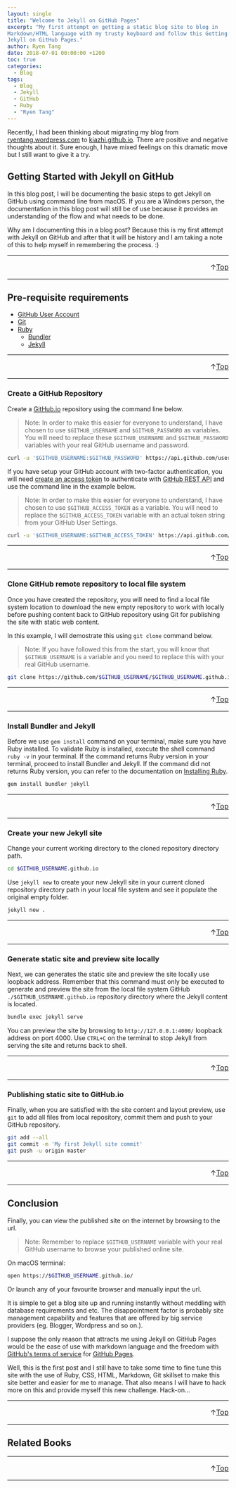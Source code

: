 ```yaml
---
layout: single
title: "Welcome to Jekyll on GitHub Pages"
excerpt: "My first attempt on getting a static blog site to blog in
Markdown/HTML language with my trusty keyboard and follow this Getting Started with
Jekyll on GitHub Pages."
author: Ryen Tang
date: 2018-07-01 00:00:00 +1200
toc: true
categories: 
  - Blog
tags:
  - Blog
  - Jekyll
  - GitHub
  - Ruby
  - "Ryen Tang"
---
```


Recently, I had been thinking about migrating my blog from
[ryentang.wordpress.com](https://ryentang.wordpress.com) to
[kiazhi.github.io](https://kiazhi.github.io). There are positive and negative
thoughts about it. Sure enough, I have mixed feelings on this dramatic move but
I still want to give it a try.

## Getting Started with Jekyll on GitHub

In this blog post, I will be documenting the basic steps to get Jekyll on GitHub
using command line from macOS. If you are a Windows person, the documentation
in this blog post will still be of use because it provides an understanding
of the flow and what needs to be done.

Why am I documenting this in a blog post? Because this is my first attempt with
Jekyll on GitHub and after that it will be history and I am taking a note of
this to help myself in remembering the process. :)

<hr style='margin-top: 0.5em; margin-bottom: 0em; border-top: 1px solid #eaeaea'>
<p style='font-size: 16px; vertical-align: top; text-align: right;'>↑<a href='#top'>Top</a></p>

<!-- kiazhi.github.io - In-Article - Text & Image Advertisement -->
<ins class="adsbygoogle"
     style="display:block; text-align:center;"
     data-ad-layout="in-article"
     data-ad-format="fluid"
     data-ad-client="ca-pub-8419393181202253"
     data-ad-slot="9347590764"></ins>
<script>
     (adsbygoogle = window.adsbygoogle || []).push({});
</script>

<hr style='margin-top: 0.5em; margin-bottom: 0em; border-top: 1px solid #eaeaea'>

## Pre-requisite requirements

- [GitHub User Account](https://github.com/join)
- [Git](https://git-scm.com)
- [Ruby](https://ruby-lang.org)
    - [Bundler](https://bundler.io)
    - [Jekyll](https://jekyllrb.com/)

<hr style='margin-top: 0.5em; margin-bottom: 0em; border-top: 1px solid #eaeaea'>
<p style='font-size: 16px; vertical-align: top; text-align: right;'>↑<a href='#top'>Top</a></p>

<!-- kiazhi.github.io - In-Article - Text & Image Advertisement -->
<ins class="adsbygoogle"
     style="display:block; text-align:center;"
     data-ad-layout="in-article"
     data-ad-format="fluid"
     data-ad-client="ca-pub-8419393181202253"
     data-ad-slot="9347590764"></ins>
<script>
     (adsbygoogle = window.adsbygoogle || []).push({});
</script>

<hr style='margin-top: 0.5em; margin-bottom: 0em; border-top: 1px solid #eaeaea'>

### Create a GitHub Repository

Create a [GitHub.io](https://github.io) repository using the command line
below.

> Note:
In order to make this easier for everyone to understand, I have chosen to use
`$GITHUB_USERNAME` and `$GITHUB_PASSWORD` as variables. You will need to
replace these `$GITHUB_USERNAME` and `$GITHUB_PASSWORD` variables with your
real GitHub username and password.

```sh
curl -u '$GITHUB_USERNAME:$GITHUB_PASSWORD' https://api.github.com/user/repos -d '{"name":"$GITHUB_USERNAME.github.io"}'
```

If you have setup your GitHub account with two-factor authentication, you will
need [create an access token](https://developer.github.com/v3/oauth_authorizations/#create-a-new-authorization)
to authenticate with [GitHub REST API](https://developer.github.com/v3/) and
use the command line in the example below.

> Note:
In order to make this easier for everyone to understand, I have chosen to use
`$GITHUB_ACCESS_TOKEN` as a variable. You will need to replace the
`$GITHUB_ACCESS_TOKEN` variable with an actual token string from your GitHub
User Settings.

```sh
curl -u '$GITHUB_USERNAME:$GITHUB_ACCESS_TOKEN' https://api.github.com/user/repos -d '{"name":"$GITHUB_USERNAME.github.io"}'
```

<hr style='margin-top: 0.5em; margin-bottom: 0em; border-top: 1px solid #eaeaea'>
<p style='font-size: 16px; vertical-align: top; text-align: right;'>↑<a href='#top'>Top</a></p>

<!-- kiazhi.github.io - In-Article - Text & Image Advertisement -->
<ins class="adsbygoogle"
     style="display:block; text-align:center;"
     data-ad-layout="in-article"
     data-ad-format="fluid"
     data-ad-client="ca-pub-8419393181202253"
     data-ad-slot="9347590764"></ins>
<script>
     (adsbygoogle = window.adsbygoogle || []).push({});
</script>

<hr style='margin-top: 0.5em; margin-bottom: 0em; border-top: 1px solid #eaeaea'>

### Clone GitHub remote repository to local file system

Once you have created the repository, you will need to find a local file system
location to download the new empty repository to work with locally before
pushing content back to GitHub repository using Git for publishing the site
with static web content.

In this example, I will demostrate this using `git clone` command below.

> Note:
If you have followed this from the start, you will know that `$GITHUB_USERNAME`
is a variable and you need to replace this with your real GitHub username.

```sh
git clone https://github.com/$GITHUB_USERNAME/$GITHUB_USERNAME.github.io.git
```

<hr style='margin-top: 0.5em; margin-bottom: 0em; border-top: 1px solid #eaeaea'>
<p style='font-size: 16px; vertical-align: top; text-align: right;'>↑<a href='#top'>Top</a></p>

<!-- kiazhi.github.io - In-Article - Text & Image Advertisement -->
<ins class="adsbygoogle"
     style="display:block; text-align:center;"
     data-ad-layout="in-article"
     data-ad-format="fluid"
     data-ad-client="ca-pub-8419393181202253"
     data-ad-slot="9347590764"></ins>
<script>
     (adsbygoogle = window.adsbygoogle || []).push({});
</script>

<hr style='margin-top: 0.5em; margin-bottom: 0em; border-top: 1px solid #eaeaea'>

### Install Bundler and Jekyll

Before we use `gem install` command on your terminal, make sure you have Ruby
installed. To validate Ruby is installed, execute the shell command `ruby -v`
in your terminal. If the command returns Ruby version in your terminal, proceed
to install Bundler and Jekyll. If the command did not returns Ruby version, you
can refer to the documentation on 
[Installing Ruby](https://www.ruby-lang.org/en/documentation/installation/).

```sh
gem install bundler jekyll
```

<hr style='margin-top: 0.5em; margin-bottom: 0em; border-top: 1px solid #eaeaea'>
<p style='font-size: 16px; vertical-align: top; text-align: right;'>↑<a href='#top'>Top</a></p>

<!-- kiazhi.github.io - In-Article - Text & Image Advertisement -->
<ins class="adsbygoogle"
     style="display:block; text-align:center;"
     data-ad-layout="in-article"
     data-ad-format="fluid"
     data-ad-client="ca-pub-8419393181202253"
     data-ad-slot="9347590764"></ins>
<script>
     (adsbygoogle = window.adsbygoogle || []).push({});
</script>

<hr style='margin-top: 0.5em; margin-bottom: 0em; border-top: 1px solid #eaeaea'>

### Create your new Jekyll site

Change your current working directory to the cloned repository directory path.

```sh
cd $GITHUB_USERNAME.github.io
```

Use `jekyll new` to create your new Jekyll site in your current cloned
repository directory path in your local file system and see it populate the
original empty folder.

```sh
jekyll new .
```

<hr style='margin-top: 0.5em; margin-bottom: 0em; border-top: 1px solid #eaeaea'>
<p style='font-size: 16px; vertical-align: top; text-align: right;'>↑<a href='#top'>Top</a></p>

<!-- kiazhi.github.io - In-Article - Text & Image Advertisement -->
<ins class="adsbygoogle"
     style="display:block; text-align:center;"
     data-ad-layout="in-article"
     data-ad-format="fluid"
     data-ad-client="ca-pub-8419393181202253"
     data-ad-slot="9347590764"></ins>
<script>
     (adsbygoogle = window.adsbygoogle || []).push({});
</script>

<hr style='margin-top: 0.5em; margin-bottom: 0em; border-top: 1px solid #eaeaea'>

### Generate static site and preview site locally

Next, we can generates the static site and preview the site locally use loopback
address. Remember that this command must only be executed to generate and
preview the site from the local file system GitHub
`./$GITHUB_USERNAME.github.io` repository directory where the Jekyll content is
located.

```sh
bundle exec jekyll serve
```

You can preview the site by browsing to `http://127.0.0.1:4000/` loopback
address on port 4000. Use `CTRL+C` on the terminal to stop Jekyll from
serving the site and returns back to shell.

<hr style='margin-top: 0.5em; margin-bottom: 0em; border-top: 1px solid #eaeaea'>
<p style='font-size: 16px; vertical-align: top; text-align: right;'>↑<a href='#top'>Top</a></p>

<!-- kiazhi.github.io - In-Article - Text & Image Advertisement -->
<ins class="adsbygoogle"
     style="display:block; text-align:center;"
     data-ad-layout="in-article"
     data-ad-format="fluid"
     data-ad-client="ca-pub-8419393181202253"
     data-ad-slot="9347590764"></ins>
<script>
     (adsbygoogle = window.adsbygoogle || []).push({});
</script>

<hr style='margin-top: 0.5em; margin-bottom: 0em; border-top: 1px solid #eaeaea'>

### Publishing static site to GitHub.io

Finally, when you are satisfied with the site content and layout preview, use
`git` to add all files from local repository, commit them and push to your
GitHub repository.

```sh
git add --all
git commit -m 'My first Jekyll site commit'
git push -u origin master
```

<hr style='margin-top: 0.5em; margin-bottom: 0em; border-top: 1px solid #eaeaea'>
<p style='font-size: 16px; vertical-align: top; text-align: right;'>↑<a href='#top'>Top</a></p>

<!-- kiazhi.github.io - In-Article - Text & Image Advertisement -->
<ins class="adsbygoogle"
     style="display:block; text-align:center;"
     data-ad-layout="in-article"
     data-ad-format="fluid"
     data-ad-client="ca-pub-8419393181202253"
     data-ad-slot="9347590764"></ins>
<script>
     (adsbygoogle = window.adsbygoogle || []).push({});
</script>

<hr style='margin-top: 0.5em; margin-bottom: 0em; border-top: 1px solid #eaeaea'>

## Conclusion

Finally, you can view the published site on the internet by browsing to the url.

> Note:
Remember to replace `$GITHUB_USERNAME` variable with your real GitHub username
to browse your published online site.

On macOS terminal:

```sh
open https://$GITHUB_USERNAME.github.io/
```

Or launch any of your favourite browser and manually input the url.

It is simple to get a blog site up and running instantly without meddling with 
database requirements and etc. The disappointment factor is probably site
management capability and features that are offered by big service providers
(eg. Blogger, Wordpress and so on.).

I suppose the only reason that attracts me using Jekyll on GitHub Pages would be 
the ease of use with markdown language and the freedom with
[GitHub's terms of service](https://help.github.com/articles/github-terms-of-service/)
for
[GitHub Pages](https://help.github.com/articles/github-terms-of-service/#i-additional-terms-for-github-pages).

Well, this is the first post and I still have to take some time to fine tune
this site with the use of Ruby, CSS, HTML, Markdown, Git skillset to make this
site better and easier for me to manage. That also means I will have to hack
more on this and provide myself this new challenge. Hack-on...

<hr style='margin-top: 0.5em; margin-bottom: 0em; border-top: 1px solid #eaeaea'>
<p style='font-size: 16px; vertical-align: top; text-align: right;'>↑<a href='#top'>Top</a></p>

<!-- kiazhi.github.io - In-Article - Text & Image Advertisement -->
<ins class="adsbygoogle"
     style="display:block; text-align:center;"
     data-ad-layout="in-article"
     data-ad-format="fluid"
     data-ad-client="ca-pub-8419393181202253"
     data-ad-slot="9347590764"></ins>
<script>
     (adsbygoogle = window.adsbygoogle || []).push({});
</script>

<hr style='margin-top: 0.5em; margin-bottom: 0em; border-top: 1px solid #eaeaea'>

## Related Books

<div id="amzn-assoc-ad-f3a340a5-ce4d-4b4c-b409-c4c202ba7ffe"></div><script async src="//z-na.amazon-adsystem.com/widgets/onejs?MarketPlace=US&adInstanceId=f3a340a5-ce4d-4b4c-b409-c4c202ba7ffe"></script>

<hr style='margin-top: 0.5em; margin-bottom: 0em; border-top: 1px solid #eaeaea'>
<p style='font-size: 16px; vertical-align: top; text-align: right;'>↑<a href='#top'>Top</a></p>

<!-- kiazhi.github.io - In-Article - Text & Image Advertisement -->
<ins class="adsbygoogle"
     style="display:block; text-align:center;"
     data-ad-layout="in-article"
     data-ad-format="fluid"
     data-ad-client="ca-pub-8419393181202253"
     data-ad-slot="9347590764"></ins>
<script>
     (adsbygoogle = window.adsbygoogle || []).push({});
</script>

<hr style='margin-top: 0.5em; margin-bottom: 0em; border-top: 1px solid #eaeaea'>
